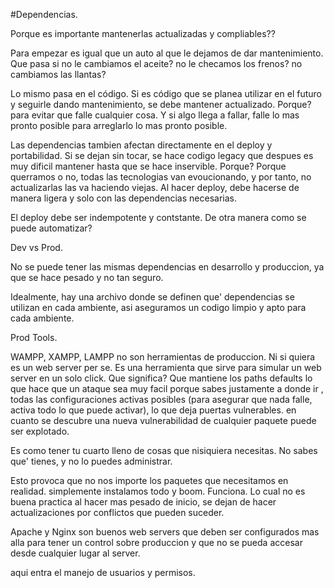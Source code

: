 #Dependencias.

Porque es importante mantenerlas actualizadas y compliables??

Para empezar es igual que un auto al que le dejamos de dar mantenimiento.
Que pasa si no le cambiamos el aceite? no le checamos los frenos? no cambiamos las llantas?

Lo mismo pasa en el código. Si es código que se planea utilizar en el futuro y seguirle dando
mantenimiento, se debe mantener actualizado. Porque? para evitar que falle cualquier cosa.
Y si algo llega a fallar, falle lo mas pronto posible para arreglarlo lo mas pronto posible.

Las dependencias tambien afectan directamente en el deploy y portabilidad. Si se dejan
sin tocar, se hace codigo legacy que despues es muy dificil mantener hasta que se hace
inservible. Porque? Porque querramos o no, todas las tecnologias van evoucionando, y por
tanto, no actualizarlas las va haciendo viejas.
Al hacer deploy, debe hacerse de manera ligera y solo con las dependencias necesarias.

El deploy debe ser indempotente y contstante. De otra manera como se puede automatizar? 

Dev vs Prod.

No se puede tener las mismas dependencias en desarrollo y produccion, ya que se hace pesado
y no tan seguro. 

Idealmente, hay una archivo donde se definen que' dependencias se utilizan en cada ambiente,
asi aseguramos un codigo limpio y apto para cada ambiente.


Prod Tools.

WAMPP, XAMPP, LAMPP no son herramientas de produccion. Ni si quiera es un web server per se.
Es una herramienta que sirve para simular un web server en un solo click. Que significa?
Que mantiene los paths defaults lo que hace que un ataque sea muy facil porque sabes justamente a donde ir , todas las configuraciones activas posibles (para asegurar que nada falle, activa todo lo que puede activar), lo que deja puertas vulnerables. en cuanto se descubre una nueva vulnerabilidad de cualquier paquete puede ser explotado.

Es como tener tu cuarto lleno de cosas que nisiquiera necesitas. No sabes que' tienes, y no lo puedes administrar. 

Esto provoca que no nos importe los paquetes que necesitamos en realidad. simplemente
instalamos todo y boom. Funciona. Lo cual no es buena practica al hacer mas pesado de inicio,
se dejan de hacer actualizaciones por conflictos que pueden suceder. 

Apache y Nginx son buenos web servers que deben ser configurados mas alla para tener un
control sobre produccion y que no se pueda accesar desde cualquier lugar al server.

aqui entra el manejo de usuarios y permisos.


